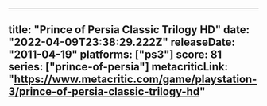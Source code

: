 
---
title: "Prince of Persia Classic Trilogy HD"
date: "2022-04-09T23:38:29.222Z"
releaseDate: "2011-04-19"
platforms: ["ps3"]
score: 81
series: ["prince-of-persia"]
metacriticLink: "https://www.metacritic.com/game/playstation-3/prince-of-persia-classic-trilogy-hd"
---
